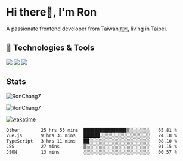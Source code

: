 # Hi there👋, I'm Ron

A passionate frontend developer from Taiwan🇹🇼, living in Taipei.

## 🔧 Technologies & Tools
![](https://img.shields.io/badge/Editor-VsCode-informational?style=flat&logo=VsCode&logoColor=white)
![](https://img.shields.io/badge/Editor-Cusor-informational?style=flat&logo=cursor&logoColor=white)
![](https://img.shields.io/badge/Code-JavaScript-informational?style=flat&logo=javascript&logoColor=white)


## Stats

<p><img src="https://github-readme-stats-j1ws-rctx6j2fo-ron-chang1.vercel.app/api/top-langs?username=RonChang7&show_icons=true&locale=en&layout=compact&v=2" alt="RonChang7" /></p>
<p><img src="https://github-readme-stats-j1ws-rctx6j2fo-ron-chang1.vercel.app/api?username=RonChang7&show_icons=true&locale=en&theme=dracula&count_private=true&v=2" alt="RonChang7" /></p>

[![wakatime](https://wakatime.com/badge/user/f2e75beb-aff4-47ed-aeff-347e6daef3f2.svg)](https://wakatime.com/@f2e75beb-aff4-47ed-aeff-347e6daef3f2)


<!--START_SECTION:waka-->

```txt
Other        25 hrs 55 mins  ████████████████▒░░░░░░░░   65.81 %
Vue.js       9 hrs 31 mins   ██████░░░░░░░░░░░░░░░░░░░   24.18 %
TypeScript   3 hrs 11 mins   ██░░░░░░░░░░░░░░░░░░░░░░░   08.10 %
CSS          27 mins         ▒░░░░░░░░░░░░░░░░░░░░░░░░   01.15 %
JSON         13 mins         ░░░░░░░░░░░░░░░░░░░░░░░░░   00.57 %
```

<!--END_SECTION:waka-->
